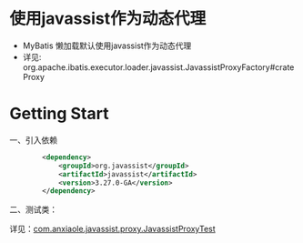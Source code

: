 # 使用javassist作为动态代理
- MyBatis 懒加载默认使用javassist作为动态代理
- 详见: org.apache.ibatis.executor.loader.javassist.JavassistProxyFactory#crateProxy



# Getting Start

一、引入依赖

```xml
        <dependency>
            <groupId>org.javassist</groupId>
            <artifactId>javassist</artifactId>
            <version>3.27.0-GA</version>
        </dependency>
```


二、测试类：

详见：[com.anxiaole.javassist.proxy.JavassistProxyTest](.\src\main\java\com\anxiaole\javassist\proxy\JavassistProxyTest.java)

